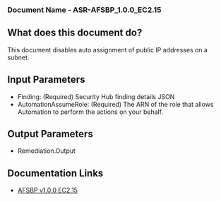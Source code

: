 ### Document Name - ASR-AFSBP_1.0.0_EC2.15
 
## What does this document do?
This document disables auto assignment of public IP addresses on a subnet.
 
## Input Parameters
* Finding: (Required) Security Hub finding details JSON
* AutomationAssumeRole: (Required) The ARN of the role that allows Automation to perform the actions on your behalf.
 
## Output Parameters
* Remediation.Output
 
## Documentation Links
* [AFSBP v1.0.0 EC2.15](https://docs.aws.amazon.com/securityhub/latest/userguide/securityhub-standards-fsbp-controls.html#fsbp-ec2-15)
